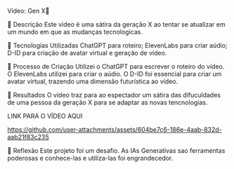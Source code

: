 Vídeo: Gen X🎥

📒 Descrição
Este vídeo é uma sátira da geração X ao tentar se atualizar em um mundo em que as mudanças tecnologicas.

🤖 Tecnologias Utilizadas
 ChatGPT para roteiro;
 ElevenLabs para criar aúdio;
D-ID para criação de avatar virtual e geração de vídeo.

🧐 Processo de Criação
Utilizei o ChatGPT para escrever o roteiro do vídeo. O ElevenLabs utilizei para criar o aúdio. O D-ID foi essencial para criar um avatar virtual, trazendo uma dimensão futurística ao vídeo. 

🚀 Resultados
O vídeo traz para ao espectador um sátira das difuculdades de uma pessoa da geração X para se adaptar as novas tencnologias.

LINK PARA O VÍDEO AQUI

https://github.com/user-attachments/assets/604be7c6-186e-4aab-832d-aab21f83c235


💭 Reflexão
Este projeto foi um desafio. As IAs Generativas sao ferramentas poderosas e conhece-las e utiliza-las foi engrandecedor.
